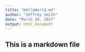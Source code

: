 ```yaml
---
title: "HelloWorld.md"
author: "Jeffrey Smith"
date: "March 24, 2017"
output: html_document
---
```

## This is a markdown file